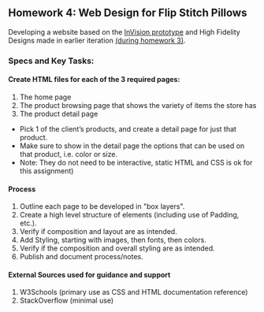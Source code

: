 ## Homework 4: Web Design for Flip Stitch Pillows

Developing a website based on the [InVision prototype](https://invis.io/5ZG19FPHVTU) and High Fidelity Designs made in earlier iteration [(during homework 3)](https://invis.io/5ZG19FPHVTU).

### Specs and Key Tasks:

#### Create HTML files for each of the 3 required pages:
1. The home page
2. The product browsing page that shows the variety of items the store has
3. The product detail page  
  - Pick 1  of the client’s products, and create a detail page for just that product.
  - Make sure to show in the detail page the options that can be used on that product, i.e. color or size.
  - Note: They do not need to be interactive, static HTML and CSS is ok for this assignment)

#### Process

1. Outline each page to be developed in "box layers".
2. Create a high level structure of elements (including use of Padding, etc.).
3. Verify if composition and layout are as intended.
4. Add Styling, starting with images, then fonts, then colors.
5. Verify if the composition and overall styling are as intended.
6. Publish and document process/notes.

#### External Sources used for guidance and support

1. W3Schools (primary use as CSS and HTML documentation reference)
2. StackOverflow (minimal use)
